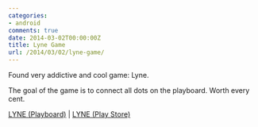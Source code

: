 ```yaml
---
categories:
- android
comments: true
date: 2014-03-02T00:00:00Z
title: Lyne Game
url: /2014/03/02/lyne-game/
---
```


Found very addictive and cool game: Lyne.

The goal of the game is to connect all dots on the playboard. Worth every cent.

<div class="pb-app-box" data-theme="dark" data-lang="en"><a href="http://playboard.me/android/apps/com.thomasbowker.lynerelease">LYNE  (Playboard)</a> | <a href="https://play.google.com/store/apps/details?id=com.thomasbowker.lynerelease&hl=en" rel="nofollow" target="_blank">LYNE (Play Store)</a></div>
<script type="text/javascript" src="//playboard.me/widgets/pb-app-box/1/pb_load_app_box.js"></script>

